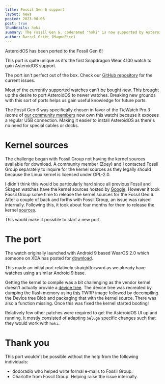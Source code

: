```yaml
---
title: Fossil Gen 6 support
layout: news
posted: 2023-06-03
post: true
thumbnails: hoki
summary: The Fossil Gen 6, codenamed "hoki" is now supported by AsteroidOS.
author: Darrel Griët (MagneFire)
---
```


AsteroidOS has been ported to the Fossil Gen 6!

This port is quite unique as it's the first Snapdragon Wear 4100 watch to gain AsteroidOS support.

The port isn't perfect out of the box. Check our [GitHub repository](https://github.com/AsteroidOS/meta-smartwatch/issues?q=is%3Aissue+is%3Aopen+label%3Ahoki) for the current issues.

Most of the currently supported watches can't be bought new. This brought up the desire to port AsteroidOS to newer watches. Breaking new grounds with this sort of ports helps us gain useful knowledge for future ports.

The Fossil Gen 6 was specifically chosen in favor of the TicWatch Pro 3 (some of [our community members](https://github.com/AsteroidOS/meta-smartwatch/issues/175) now own this watch) because it exposes a regular USB connection. Making it easier to install AsteroidOS as there's no need for special cables or docks.

# Kernel sources

The challenge began with Fossil Group not having the kernel sources available for download.
A community member (Zoey) and I contacted Fossil Group separately to inquire for the kernel sources as they legally should because the Linux kernel is licensed under GPL-2.0.

I didn't think this would be particularly hard since all previous Fossil and Skagen watches have the kernel sources hosted by [Google](https://android.googlesource.com/kernel/msm/+refs).
However it took Fossil Group some time to release the kernel sources for the Fossil Gen 6.
After a couple of back and forths with Fossil Group, an issue was raised internally. Following this, it took about four months for them to release the kernel [sources](https://github.com/fossil-engineering/kernel-msm-fossil-cw).

This would make it possible to start a new port.

# The port

The watch originally launched with Android 9 based WearOS 2.0 which someone on XDA has posted for [download](https://forum.xda-developers.com/t/need-fossil-gen-6-ota-url.4387157/post-86792599).

This made an initial port relatively straightforward as we already have watches using a similar Android 9 base.

Getting the kernel to compile was a bit challenging as the vendor kernel doesn't actually provide a [device tree](https://github.com/fossil-engineering/kernel-msm-fossil-cw/blob/fossil-android-msm-hoki-lw1.2-4.14/arch/arm64/boot/dts/qcom/Makefile#L2). The device tree was recreated by dumping the flash memory using [this](https://forum.xda-developers.com/t/twrp-twrp-for-fossil-gen-6-aka-hoki.4474863/) TWRP image followed by decompiling the Device tree Blob and packaging that with the kernel source. There was also a function missing. Once this was fixed the kernel started booting!

Relatively few other patches were required to get the AsteroidOS UI up and running. It mostly consisted of adapting `beluga` specific changes such that they would work with `hoki`.

# Thank you

This port wouldn't be possible without the help from the following individuals:
- dodoradio who helped write formal e-mails to Fossil Group.
- Charlotte from Fossil Group. Helping raise the issue internally.
